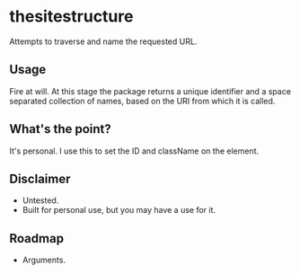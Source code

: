 # thesitestructure

Attempts to traverse and name the requested URL.

## Usage

Fire at will. At this stage the package returns a unique identifier and a space separated collection of names, based on the URI from which it is called.

## What's the point?

It's personal. I use this to set the ID and className on the <body> element.

## Disclaimer
- Untested.
- Built for personal use, but you may have a use for it.

## Roadmap
- Arguments.